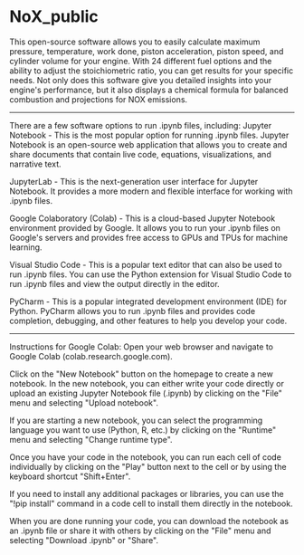# NoX_public

This open-source software allows you to easily calculate maximum pressure, temperature, work done, piston acceleration, piston speed, and cylinder volume for your engine. 
With 24 different fuel options and the ability to adjust the stoichiometric ratio, you can get results for your specific needs.
Not only does this software give you detailed insights into your engine's performance, but it also displays a chemical formula for balanced combustion and projections for NOX emissions.

_________________________________________________________________________________________
There are a few software options to run .ipynb files, including:
Jupyter Notebook - This is the most popular option for running .ipynb files. Jupyter Notebook is an open-source web application that allows you to create and share documents that contain live code, equations, visualizations, and narrative text.

JupyterLab - This is the next-generation user interface for Jupyter Notebook. It provides a more modern and flexible interface for working with .ipynb files.

Google Colaboratory (Colab) - This is a cloud-based Jupyter Notebook environment provided by Google. It allows you to run your .ipynb files on Google's servers and provides free access to GPUs and TPUs for machine learning.

Visual Studio Code - This is a popular text editor that can also be used to run .ipynb files. You can use the Python extension for Visual Studio Code to run .ipynb files and view the output directly in the editor.

PyCharm - This is a popular integrated development environment (IDE) for Python. PyCharm allows you to run .ipynb files and provides code completion, debugging, and other features to help you develop your code.

_________________________________________________________________________________________
Instructions for Google Colab:
Open your web browser and navigate to Google Colab (colab.research.google.com).

Click on the "New Notebook" button on the homepage to create a new notebook.
In the new notebook, you can either write your code directly or upload an existing Jupyter Notebook file (.ipynb) by clicking on the "File" menu and selecting "Upload notebook".

If you are starting a new notebook, you can select the programming language you want to use (Python, R, etc.) by clicking on the "Runtime" menu and selecting "Change runtime type".

Once you have your code in the notebook, you can run each cell of code individually by clicking on the "Play" button next to the cell or by using the keyboard shortcut "Shift+Enter".

If you need to install any additional packages or libraries, you can use the "!pip install" command in a code cell to install them directly in the notebook.

When you are done running your code, you can download the notebook as an .ipynb file or share it with others by clicking on the "File" menu and selecting "Download .ipynb" or "Share".

